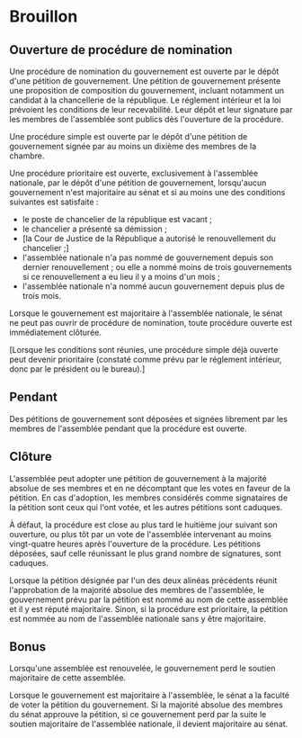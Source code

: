 # Brouillon

## Ouverture de procédure de nomination

Une procédure de nomination du gouvernement est ouverte par le dépôt d'une pétition de gouvernement. Une pétition de gouvernement présente une proposition de composition du gouvernement, incluant notamment un candidat à la chancellerie de la république. Le réglement intérieur et la loi prévoient les conditions de leur recevabilité. Leur dépôt et leur signature par les membres de l'assemblée sont publics dès l'ouverture de la procédure.

Une procédure simple est ouverte par le dépôt d'une pétition de gouvernement signée par au moins un dixième des membres de la chambre.

Une procédure prioritaire est ouverte, exclusivement à l'assemblée nationale, par le dépôt d'une pétition de gouvernement, lorsqu'aucun gouvernement n'est majoritaire au sénat et si au moins une des conditions suivantes est satisfaite :
- le poste de chancelier de la république est vacant ;
- le chancelier a présenté sa démission ;
- [la Cour de Justice de la République a autorisé le renouvellement du chancelier ;]
- l'assemblée nationale n'a pas nommé de gouvernement depuis son dernier renouvellement ; ou elle a nommé moins de trois gouvernements si ce renouvellement a eu lieu il y a moins d'un mois ;
- l'assemblée nationale n'a nommé aucun gouvernement depuis plus de trois mois.

Lorsque le gouvernement est majoritaire à l'assemblée nationale, le sénat ne peut pas ouvrir de procédure de nomination, toute procédure ouverte est immédiatement clôturée.

[Lorsque les conditions sont réunies, une procédure simple déjà ouverte peut devenir prioritaire (constaté comme prévu par le réglement intérieur, donc par le président ou le bureau).]

## Pendant

Des pétitions de gouvernement sont déposées et signées librement par les membres de l'assemblée pendant que la procédure est ouverte.

## Clôture

L'assemblée peut adopter une pétition de gouvernement à la majorité absolue de ses membres et en ne décomptant que les votes en faveur de la pétition. En cas d'adoption, les membres considérés comme signataires de la pétition sont ceux qui l'ont votée, et les autres pétitions sont caduques.

À défaut, la procédure est close au plus tard le huitième jour suivant son ouverture, ou plus tôt par un vote de l'assemblée intervenant au moins vingt-quatre heures après l'ouverture de la procédure. Les pétitions déposées, sauf celle réunissant le plus grand nombre de signatures, sont caduques.

Lorsque la pétition désignée par l'un des deux alinéas précédents réunit l'approbation de la majorité absolue des membres de l'assemblée, le gouvernement prévu par la pétition est nommé au nom de cette assemblée et il y est réputé majoritaire. Sinon, si la procédure est prioritaire, la pétition est nommée au nom de l'assemblée nationale sans y être majoritaire.

## Bonus

Lorsqu'une assemblée est renouvelée, le gouvernement perd le soutien majoritaire de cette assemblée.

Lorsque le gouvernement est majoritaire à l'assemblée, le sénat a la faculté de voter la pétition du gouvernement. Si la majorité absolue des membres du sénat approuve la pétition, si ce gouvernement perd par la suite le soutien majoritaire de l'assemblée nationale, il devient majoritaire au sénat.

